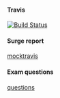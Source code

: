 #### Travis
[![Build Status](https://travis-ci.org/KSWorm93/mocktravis.svg?branch=master)](https://travis-ci.org/KSWorm93/mocktravis)

#### Surge report
[mocktravis](http://mocktravis.surge.sh/)

#### Exam questions
[questions](https://github.com/KSWorm93/mocktravis/blob/master/examquestions.txt)
